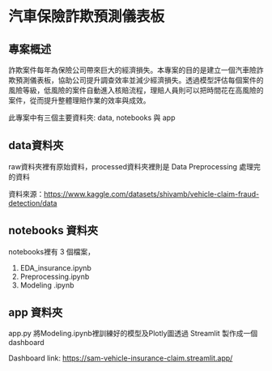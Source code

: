 # 汽車保險詐欺預測儀表板

## 專案概述
詐欺案件每年為保險公司帶來巨大的經濟損失。本專案的目的是建立一個汽車險詐欺預測儀表板，協助公司提升調查效率並減少經濟損失。透過模型評估每個案件的風險等級，低風險的案件自動進入核賠流程，理賠人員則可以把時間花在高風險的案件，從而提升整體理賠作業的效率與成效。  

此專案中有三個主要資料夾: data, notebooks 與 app
## data資料夾
raw資料夾裡有原始資料，processed資料夾裡則是 Data Preprocessing 處理完的資料

資料來源：https://www.kaggle.com/datasets/shivamb/vehicle-claim-fraud-detection/data

## notebooks 資料夾
notebooks裡有 3 個檔案，
1. EDA_insurance.ipynb 
2. Preprocessing.ipynb 
3. Modeling .ipynb

## app 資料夾
app.py 將Modeling.ipynb裡訓練好的模型及Plotly圖透過 Streamlit 製作成一個 dashboard


Dashboard link: https://sam-vehicle-insurance-claim.streamlit.app/ 
